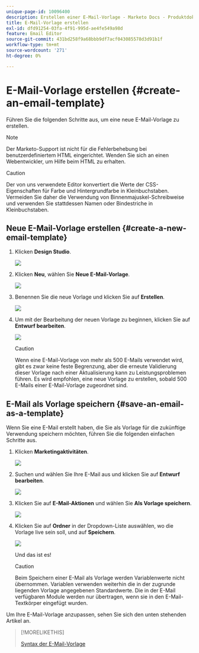 ```yaml
---
unique-page-id: 10096400
description: Erstellen einer E-Mail-Vorlage - Marketo Docs - Produktdokumentation
title: E-Mail-Vorlage erstellen
exl-id: dfd91254-03fa-4f91-995d-ae4fe549a98d
feature: Email Editor
source-git-commit: 431bd258f9a68bbb9df7acf043085578d3d91b1f
workflow-type: tm+mt
source-wordcount: '271'
ht-degree: 0%

---
```


# E-Mail-Vorlage erstellen {#create-an-email-template}

Führen Sie die folgenden Schritte aus, um eine neue E-Mail-Vorlage zu erstellen.

>[!NOTE]
>
>Der Marketo-Support ist nicht für die Fehlerbehebung bei benutzerdefiniertem HTML eingerichtet. Wenden Sie sich an einen Webentwickler, um Hilfe beim HTML zu erhalten.

>[!CAUTION]
>
>Der von uns verwendete Editor konvertiert die Werte der CSS-Eigenschaften für Farbe und Hintergrundfarbe in Kleinbuchstaben. Vermeiden Sie daher die Verwendung von Binnenmajuskel-Schreibweise und verwenden Sie stattdessen Namen oder Bindestriche in Kleinbuchstaben.

## Neue E-Mail-Vorlage erstellen {#create-a-new-email-template}

1. Klicken **Design Studio**.

   ![](assets/designstudio.png)

1. Klicken **Neu**, wählen Sie **Neue E-Mail-Vorlage**.

   ![](assets/ds-two.png)

1. Benennen Sie die neue Vorlage und klicken Sie auf **Erstellen**.

   ![](assets/three-1.png)

1. Um mit der Bearbeitung der neuen Vorlage zu beginnen, klicken Sie auf **Entwurf bearbeiten**.

   ![](assets/4.png)

   >[!CAUTION]
   >
   >Wenn eine E-Mail-Vorlage von mehr als 500 E-Mails verwendet wird, gibt es zwar keine feste Begrenzung, aber die erneute Validierung dieser Vorlage nach einer Aktualisierung kann zu Leistungsproblemen führen. Es wird empfohlen, eine neue Vorlage zu erstellen, sobald 500 E-Mails einer E-Mail-Vorlage zugeordnet sind.

## E-Mail als Vorlage speichern {#save-an-email-as-a-template}

Wenn Sie eine E-Mail erstellt haben, die Sie als Vorlage für die zukünftige Verwendung speichern möchten, führen Sie die folgenden einfachen Schritte aus.

1. Klicken **Marketingaktivitäten**.

   ![](assets/one.png)

1. Suchen und wählen Sie Ihre E-Mail aus und klicken Sie auf **Entwurf bearbeiten**.

   ![](assets/two-1.png)

1. Klicken Sie auf **E-Mail-Aktionen** und wählen Sie **Als Vorlage speichern**.

   ![](assets/four-1.png)

1. Klicken Sie auf **Ordner** in der Dropdown-Liste auswählen, wo die Vorlage live sein soll, und auf **Speichern**.

   ![](assets/five-1.png)

   Und das ist es!

   >[!CAUTION]
   >
   >Beim Speichern einer E-Mail als Vorlage werden Variablenwerte nicht übernommen. Variablen verwenden weiterhin die in der zugrunde liegenden Vorlage angegebenen Standardwerte. Die in der E-Mail verfügbaren Module werden nur übertragen, wenn sie in den E-Mail-Textkörper eingefügt wurden.

Um Ihre E-Mail-Vorlage anzupassen, sehen Sie sich den unten stehenden Artikel an.

>[!MORELIKETHIS]
>
>[Syntax der E-Mail-Vorlage](/help/marketo/product-docs/email-marketing/general/email-editor-2/email-template-syntax.md)
